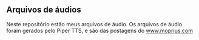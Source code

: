 ## Arquivos de áudios

Neste repositório estão meus arquivos de áudio. Os arquivos de áudio foram gerados pelo Piper TTS, e são das postagens do www.moprius.com

